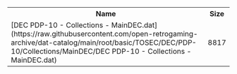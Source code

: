 <table>
<tr><th>Name</th><th>Size</th></tr>
<tr><td>[DEC PDP-10 - Collections - MainDEC.dat](https://raw.githubusercontent.com/open-retrogaming-archive/dat-catalog/main/root/basic/TOSEC/DEC/PDP-10/Collections/MainDEC/DEC PDP-10 - Collections - MainDEC.dat)</td><td>8817</td></tr>
</table>
